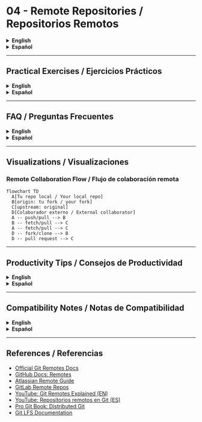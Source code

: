 # 04 - Remote Repositories / Repositorios Remotos

<details>
<summary><strong>English</strong></summary>

## Theory: What Are Remote Repositories?
- A remote repository is a version of your project hosted on the internet or network (e.g., GitHub, GitLab, Bitbucket).
- Enables collaboration, backup, and distributed workflows.
- Common remotes: `origin` (default), `upstream` (original repo when forking).
- **Tracking Branches:** When you clone a repository, Git automatically sets up your local branches to track remote branches. This means you can use simple commands like `git pull` and `git push` without specifying the remote and branch every time.
- **origin vs. upstream:** `origin` is the default name for your main remote, usually your own fork or the repository you cloned from. `upstream` is typically used to refer to the original repository from which you forked.
- **Remote URLs:** Remotes can use HTTPS or SSH URLs. SSH is recommended for frequent contributors as it avoids repeated authentication prompts.
- **Distributed Collaboration:** Multiple people can work on the same project from different locations, each with their own local and remote repositories.

## Essential Commands
| Command | Description |
|---------|-------------|
| `git remote -v` | List remotes and their URLs. Useful to verify your remotes. |
| `git remote add <name> <url>` | Add a new remote. Use this to connect your local repo to a new remote, e.g., after forking. |
| `git clone <url>` | Copy a remote repository locally. Sets up `origin` by default. |
| `git fetch <remote>` | Download new data from remote (no merge). Keeps your local repo up to date without changing your working files. |
| `git pull <remote> <branch>` | Fetch and merge changes from remote branch. Combines `fetch` and `merge` in one step. |
| `git push <remote> <branch>` | Upload local commits to remote branch. Shares your changes with collaborators. |
| `git remote remove <name>` | Remove a remote. Useful if a remote is no longer needed. |
| `git remote rename <old> <new>` | Rename a remote. Helpful for clarity or convention. |
| `git branch -u <remote>/<branch>` | Set upstream branch for tracking. |
| `git remote set-url <name> <newurl>` | Change the URL of an existing remote. |

## Visual: Remote Workflow
```mermaid
flowchart LR
  A[Local Repo]
  B[Remote Repo: origin]
  C[Collaborator]
  D[Your Fork]
  E[Upstream: Original Repo]
  A -- push/pull --> B
  C -- pull/fetch --> B
  C -- fork/clone --> D
  D -- pull request --> B
  B -- fetch/pull --> E
  A -- fetch/pull --> E
```

## Practical Example: Collaborating with Remotes
```bash
git clone https://github.com/user/repo.git # Clone the repository
git remote -v # Check remotes
git remote add upstream https://github.com/original/repo.git # Add upstream remote
git fetch upstream # Fetch changes from upstream
git checkout main # Switch to main branch
git merge upstream/main # Merge upstream changes
git push origin main # Push to your fork
```
- **Resolving Conflicts:** If you encounter conflicts during merge, Git will mark the files. Edit them to resolve, then use `git add <file>` and `git commit` to complete the merge.
- **Syncing Forks:** Regularly fetch and merge from `upstream` to keep your fork up to date.

## Best Practices
- Always pull before pushing to avoid conflicts.
- Use clear branch names for collaboration (e.g., `feature/login-page`, `bugfix/typo-header`).
- Set up `upstream` when working with forks to easily sync with the original project.
- Protect main branches with branch protection rules to prevent force pushes and require reviews.
- Use Pull Requests (PRs) for code review and discussion before merging changes.
- Regularly prune old branches with `git remote prune <remote>`.
- Use SSH keys for secure authentication.

## Common Mistakes
- Forgetting to pull before pushing (causes rejected pushes and conflicts).
- Pushing to the wrong branch or remote (double-check before pushing).
- Not setting upstream for forks, making it harder to sync with the original repo.
- Overwriting remote history with `--force` (use with caution, prefer `--force-with-lease`).
- Not reviewing changes before pushing or merging.
- Ignoring merge conflicts instead of resolving them carefully.

</details>

<details>
<summary><strong>Español</strong></summary>

## Teoría: ¿Qué son los repositorios remotos?
- Un repositorio remoto es una versión de tu proyecto alojada en internet o red (ej: GitHub, GitLab, Bitbucket).
- Permite colaboración, respaldo y flujos distribuidos.
- Remotos comunes: `origin` (por defecto), `upstream` (repo original al hacer fork).
- **Ramas de seguimiento (tracking branches):** Al clonar un repositorio, Git configura tus ramas locales para rastrear ramas remotas, permitiendo usar comandos simples como `git pull` y `git push`.
- **origin vs. upstream:** `origin` es el nombre por defecto del remoto principal, normalmente tu propio fork o el repo que clonaste. `upstream` suele referirse al repositorio original del que hiciste fork.
- **URLs remotas:** Los remotos pueden usar URLs HTTPS o SSH. SSH es recomendable para colaboradores frecuentes.
- **Colaboración distribuida:** Varias personas pueden trabajar en el mismo proyecto desde diferentes ubicaciones, cada una con su propio repositorio local y remoto.

## Comandos esenciales
| Comando | Descripción |
|---------|-------------|
| `git remote -v` | Lista remotos y sus URLs. Útil para verificar tus remotos. |
| `git remote add <nombre> <url>` | Agrega un nuevo remoto. Útil tras hacer fork. |
| `git clone <url>` | Copia un repo remoto localmente. Configura `origin` por defecto. |
| `git fetch <remoto>` | Descarga datos nuevos del remoto (sin mezclar). Mantiene tu repo actualizado sin modificar archivos de trabajo. |
| `git pull <remoto> <rama>` | Descarga y fusiona cambios de una rama remota. Combina `fetch` y `merge`. |
| `git push <remoto> <rama>` | Sube commits locales a una rama remota. Comparte tus cambios. |
| `git remote remove <nombre>` | Elimina un remoto. Útil si ya no lo necesitas. |
| `git remote rename <viejo> <nuevo>` | Renombra un remoto. Para mayor claridad. |
| `git branch -u <remoto>/<rama>` | Configura la rama de seguimiento. |
| `git remote set-url <nombre> <nuevaurl>` | Cambia la URL de un remoto existente. |

## Visual: Flujo de trabajo con remotos
```mermaid
flowchart LR
  A[Repo local]
  B[Repo remoto: origin]
  C[Colaborador]
  D[Tu fork]
  E[Upstream: Repo original]
  A -- push/pull --> B
  C -- pull/fetch --> B
  C -- fork/clone --> D
  D -- pull request --> B
  B -- fetch/pull --> E
  A -- fetch/pull --> E
```

## Ejemplo práctico: Colaborando con remotos
```bash
git clone https://github.com/usuario/repo.git # Clona el repositorio
git remote -v # Verifica remotos
git remote add upstream https://github.com/original/repo.git # Agrega remoto upstream
git fetch upstream # Descarga cambios de upstream
git checkout main # Cambia a la rama principal
git merge upstream/main # Fusiona cambios de upstream
git push origin main # Sube a tu fork
```
- **Resolución de conflictos:** Si hay conflictos al fusionar, Git marcará los archivos. Edítalos para resolver, luego usa `git add <archivo>` y `git commit` para completar la fusión.
- **Sincronizar forks:** Haz fetch y merge regularmente desde `upstream` para mantener tu fork actualizado.

## Mejores prácticas
- Haz pull antes de hacer push para evitar conflictos.
- Usa nombres claros de ramas para colaborar (ej: `feature/login-page`, `bugfix/typo-header`).
- Configura `upstream` al trabajar con forks para sincronizar fácilmente con el proyecto original.
- Protege ramas principales con reglas de protección para evitar force push y requerir revisiones.
- Usa Pull Requests (PRs) para revisión y discusión antes de fusionar cambios.
- Prunea ramas viejas con `git remote prune <remoto>`.
- Usa llaves SSH para autenticación segura.

## Errores comunes
- Olvidar hacer pull antes de push (causa rechazos y conflictos).
- Hacer push a la rama o remoto equivocado (verifica antes de subir).
- No configurar upstream en forks, dificultando la sincronización.
- Sobrescribir el historial remoto con `--force` (usa mejor `--force-with-lease`).
- No revisar los cambios antes de hacer push o merge.
- Ignorar conflictos de fusión en vez de resolverlos cuidadosamente.

</details>

---

## Practical Exercises / Ejercicios Prácticos
<details>
<summary><strong>English</strong></summary>

**Exercise 1:** Clone a repository and add a new remote.
<details><summary>Solution</summary>

```bash
git clone https://github.com/example/repo.git
cd repo
git remote add upstream https://github.com/original/repo.git
git remote -v # Check that both origin and upstream are listed
```
- After adding `upstream`, you can fetch updates from the original repository and keep your fork in sync.
</details>

**Exercise 2:** Fetch and merge changes from upstream.
<details><summary>Solution</summary>

```bash
git fetch upstream # Download changes from upstream
git checkout main # Switch to main branch
git merge upstream/main # Merge upstream changes into your branch
```
- If there are conflicts, resolve them as indicated by Git, then commit the result.
</details>

**Exercise 3:** Push your changes to your fork.
<details><summary>Solution</summary>

```bash
git push origin main # Push your local changes to your fork
```
- This makes your changes available on your remote fork for others to review or for PRs.
</details>

</details>
<details>
<summary><strong>Español</strong></summary>

**Ejercicio 1:** Clona un repositorio y agrega un remoto nuevo.
<details><summary>Solución</summary>

```bash
git clone https://github.com/ejemplo/repo.git
cd repo
git remote add upstream https://github.com/original/repo.git
git remote -v # Verifica que estén origin y upstream
```
- Tras agregar `upstream`, puedes descargar actualizaciones del repositorio original y mantener tu fork sincronizado.
</details>

**Ejercicio 2:** Descarga y fusiona cambios de upstream.
<details><summary>Solución</summary>

```bash
git fetch upstream # Descarga cambios de upstream
git checkout main # Cambia a la rama principal
git merge upstream/main # Fusiona cambios de upstream en tu rama
```
- Si hay conflictos, resuélvelos como indica Git y haz commit del resultado.
</details>

**Ejercicio 3:** Sube tus cambios a tu fork.
<details><summary>Solución</summary>

```bash
git push origin main # Sube tus cambios locales a tu fork
```
- Así tus cambios estarán disponibles en tu fork remoto para revisión o PRs.
</details>

</details>

---

## FAQ / Preguntas Frecuentes
<details>
<summary><strong>English</strong></summary>

- **What is `origin`?**
  
  The default name for your main remote repository, usually your fork or the repository you cloned from.

- **What is `upstream`?**
  
  The original repository you forked from (used in open source collaboration). Adding `upstream` allows you to fetch and merge updates from the source project.

- **How do I sync my fork with the original repo?**
  
  Add `upstream`, fetch, then merge or rebase: `git fetch upstream && git merge upstream/main`. This keeps your fork up to date with the latest changes.

- **What happens if I push to the wrong branch?**
  
  You may need to reset or revert. Always check your branch before pushing. Use `git log` and `git status` to verify.

- **How do I resolve merge conflicts?**
  
  Git will mark conflicting files. Open them, resolve the conflicts, then `git add <file>` and `git commit` to complete the merge.

- **Can I have multiple remotes?**
  
  Yes, you can add as many remotes as needed (e.g., for different forks or deployment targets).

- **How do I change a remote URL?**
  
  Use `git remote set-url <name> <newurl>` to update the URL for a remote.

</details>
<details>
<summary><strong>Español</strong></summary>

- **¿Qué es `origin`?**
  
  El nombre por defecto del repositorio remoto principal, normalmente tu fork o el repo que clonaste.

- **¿Qué es `upstream`?**
  
  El repositorio original del que hiciste fork (usado en colaboración open source). Agregar `upstream` te permite descargar y fusionar actualizaciones del proyecto fuente.

- **¿Cómo sincronizo mi fork con el repo original?**
  
  Agrega `upstream`, haz fetch y luego merge o rebase: `git fetch upstream && git merge upstream/main`. Así mantienes tu fork actualizado.

- **¿Qué pasa si hago push a la rama equivocada?**
  
  Puede que debas resetear o revertir. Siempre revisa tu rama antes de hacer push. Usa `git log` y `git status` para verificar.

- **¿Cómo resuelvo conflictos de fusión?**
  
  Git marcará los archivos en conflicto. Ábrelos, resuelve los conflictos, luego `git add <archivo>` y `git commit` para completar la fusión.

- **¿Puedo tener varios remotos?**
  
  Sí, puedes agregar tantos remotos como necesites (por ejemplo, para diferentes forks o entornos de despliegue).

- **¿Cómo cambio la URL de un remoto?**
  
  Usa `git remote set-url <nombre> <nuevaurl>` para actualizar la URL de un remoto.

</details>

---

## Visualizations / Visualizaciones

### Remote Collaboration Flow / Flujo de colaboración remota
```mermaid
flowchart TD
  A[Tu repo local / Your local repo]
  B[origin: tu fork / your fork]
  C[upstream: original]
  D[Colaborador externo / External collaborator]
  A -- push/pull --> B
  B -- fetch/pull --> C
  A -- fetch/pull --> C
  D -- fork/clone --> B
  D -- pull request --> C
```

---

## Productivity Tips / Consejos de Productividad
<details>
<summary><strong>English</strong></summary>

- Use `git remote -v` often to check remotes and avoid mistakes.
- Use SSH keys for authentication to avoid typing passwords and improve security.
- Use `git push --set-upstream origin <branch>` to track new branches and simplify future pushes.
- Use GitHub Desktop, Sourcetree, or VS Code for visual remote management.
- Regularly prune old or unused branches with `git branch -d` (local) and `git push origin --delete <branch>` (remote).
- Use `git fetch --all` to update all remotes at once.
- Review pull requests and use code review tools to maintain code quality.
- Automate CI/CD pipelines to test code before merging.

</details>
<details>
<summary><strong>Español</strong></summary>

- Usa `git remote -v` seguido para revisar remotos y evitar errores.
- Usa llaves SSH para autenticarte y mejorar la seguridad.
- Usa `git push --set-upstream origin <rama>` para rastrear ramas nuevas y simplificar futuros push.
- Usa GitHub Desktop, Sourcetree o VS Code para gestión visual de remotos.
- Prunea ramas viejas o no usadas con `git branch -d` (local) y `git push origin --delete <rama>` (remoto).
- Usa `git fetch --all` para actualizar todos los remotos a la vez.
- Revisa pull requests y usa herramientas de revisión de código para mantener la calidad.
- Automatiza pipelines de CI/CD para probar el código antes de fusionar.

</details>

---

## Compatibility Notes / Notas de Compatibilidad
<details>
<summary><strong>English</strong></summary>

- Some platforms (GitHub, GitLab, Bitbucket) have different authentication methods (SSH, HTTPS, tokens). Check documentation for setup.
- Large files may require Git LFS (Large File Storage). Install and configure if working with binaries or media.
- Some commands may differ slightly between platforms. Always check the official docs.
- Private repositories may require additional permissions or authentication steps.

</details>
<details>
<summary><strong>Español</strong></summary>

- Algunas plataformas (GitHub, GitLab, Bitbucket) tienen distintos métodos de autenticación (SSH, HTTPS, tokens). Consulta la documentación para configurarlos.
- Archivos grandes pueden requerir Git LFS (Large File Storage). Instálalo y configúralo si trabajas con binarios o multimedia.
- Algunos comandos pueden variar ligeramente entre plataformas. Consulta siempre la documentación oficial.
- Los repositorios privados pueden requerir permisos o pasos de autenticación adicionales.

</details>

---

## References / Referencias
- [Official Git Remotes Docs](https://git-scm.com/book/en/v2/Git-Basics-Working-with-Remotes)
- [GitHub Docs: Remotes](https://docs.github.com/en/get-started/getting-started-with-git/managing-remote-repositories)
- [Atlassian Remote Guide](https://www.atlassian.com/git/tutorials/syncing)
- [GitLab Remote Repos](https://docs.gitlab.com/ee/gitlab-basics/add-remote.html)
- [YouTube: Git Remotes Explained (EN)](https://www.youtube.com/watch?v=G1I3HF4YWEw)
- [YouTube: Repositorios remotos en Git (ES)](https://www.youtube.com/watch?v=5j6Q6a2zV8k)
- [Pro Git Book: Distributed Git](https://git-scm.com/book/en/v2/Distributed-Git-Distributed-Workflows)
- [Git LFS Documentation](https://git-lfs.github.com/)
